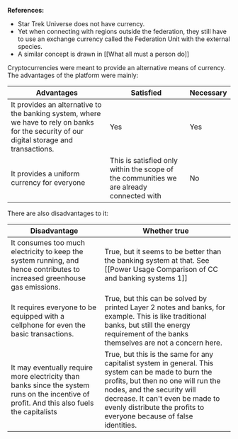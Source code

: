 
**References:**
- Star Trek Universe does not have currency.
- Yet when connecting with regions outside the federation, they still have to use an exchange currency called the Federation Unit with the external species.
- A similar concept is drawn in [[What all must a person do]]

Cryptocurrencies were meant to provide an alternative means of currency. The advantages of the platform were mainly:

| Advantages                                                                                                                                 | Satisfied                                                                                | Necessary |
| ------------------------------------------------------------------------------------------------------------------------------------------ | ---------------------------------------------------------------------------------------- | --------- |
| It provides an alternative to the banking system, where we have to rely on banks for the security of our digital storage and transactions. | Yes                                                                                      | Yes       |
| It provides a uniform currency for everyone                                                                                                | This is satisfied only within the scope of the communities we are already connected with | No          |

There are also disadvantages to it:

| Disadvantage                                                                                                                                | Whether true                                                                                                                                                                                                                                                                      |
| ------------------------------------------------------------------------------------------------------------------------------------------- | --------------------------------------------------------------------------------------------------------------------------------------------------------------------------------------------------------------------------------------------------------------------------------- |
| It consumes too much electricity to keep the system running, and hence contributes to increased greenhouse gas emissions.                   | True, but it seems to be better than the banking system at that. See [[Power Usage Comparison of CC and banking systems 1]]                                                                                                                                                         |
| It requires everyone to be equipped with a cellphone for even the basic transactions.                                                       | True, but this can be solved by printed Layer 2 notes and banks, for example. This is like traditional banks, but still the energy requirement of the banks themselves are not a concern here.                                                                                    |
| It may eventually require more electricity than banks since the system runs on the incentive of profit. And this also fuels the capitalists | True, but this is the same for any capitalist system in general. This system can be made to burn the profits, but then no one will run the nodes, and the security will decrease. It can't even be made to evenly distribute the profits to everyone because of false identities. |
